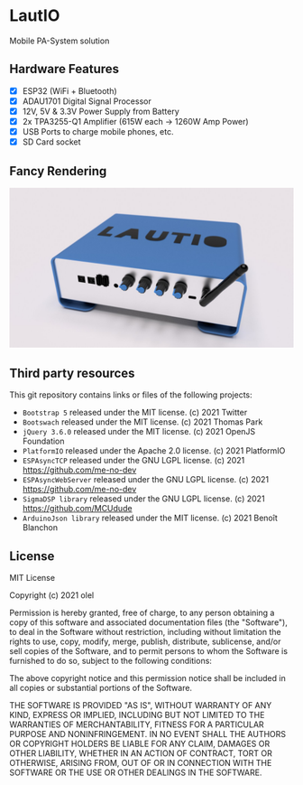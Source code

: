 # LautIO
Mobile PA-System solution

## Hardware Features

- [x] ESP32 (WiFi + Bluetooth)
- [x] ADAU1701 Digital Signal Processor
- [x] 12V, 5V & 3.3V Power Supply from Battery
- [x] 2x TPA3255-Q1 Amplifier (615W each -> 1260W Amp Power)
- [x] USB Ports to charge mobile phones, etc.
- [x] SD Card socket

## Fancy Rendering
![LautIO Rendering](Hardware/ProtoV2/case/case_rendering_front.jpeg)

## Third party resources
This git repository contains links or files of the following projects:
* `Bootstrap 5` released under the MIT license. (c) 2021 Twitter
* `Bootswach` released under the MIT license. (c) 2021 Thomas Park
* `jQuery 3.6.0` released under the MIT license. (c) 2021 OpenJS Foundation
* `PlatformIO` released under the Apache 2.0 license. (c) 2021 PlatformIO
* `ESPAsyncTCP` released under the GNU LGPL license. (c) 2021 https://github.com/me-no-dev
* `ESPAsyncWebServer` released under the GNU LGPL license. (c) 2021 https://github.com/me-no-dev
* `SigmaDSP library` released under the GNU LGPL license. (c) 2021 https://github.com/MCUdude
* `ArduinoJson library` released under the MIT license. (c) 2021 Benoît Blanchon

## License
MIT License

Copyright (c) 2021 olel

Permission is hereby granted, free of charge, to any person obtaining a copy
of this software and associated documentation files (the "Software"), to deal
in the Software without restriction, including without limitation the rights
to use, copy, modify, merge, publish, distribute, sublicense, and/or sell
copies of the Software, and to permit persons to whom the Software is
furnished to do so, subject to the following conditions:

The above copyright notice and this permission notice shall be included in all
copies or substantial portions of the Software.

THE SOFTWARE IS PROVIDED "AS IS", WITHOUT WARRANTY OF ANY KIND, EXPRESS OR
IMPLIED, INCLUDING BUT NOT LIMITED TO THE WARRANTIES OF MERCHANTABILITY,
FITNESS FOR A PARTICULAR PURPOSE AND NONINFRINGEMENT. IN NO EVENT SHALL THE
AUTHORS OR COPYRIGHT HOLDERS BE LIABLE FOR ANY CLAIM, DAMAGES OR OTHER
LIABILITY, WHETHER IN AN ACTION OF CONTRACT, TORT OR OTHERWISE, ARISING FROM,
OUT OF OR IN CONNECTION WITH THE SOFTWARE OR THE USE OR OTHER DEALINGS IN THE
SOFTWARE.
